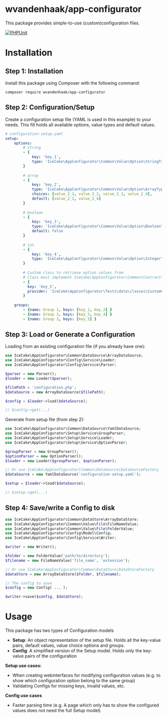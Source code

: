 wvandenhaak/app-configurator
============================

This package provides simple-to-use (custom)configuration files.

[![PHPUnit](https://github.com/wvandenhaak/app-configurator/workflows/PHPUnit/badge.svg)](https://github.com/wvandenhaak/app-configurator/actions)

Installation
============

## Step 1: Installation
Install this package using Composer with the following command:

```
composer require wvandenhaak/app-configurator
```

## Step 2: Configuration/Setup
Create a configuration setup file (YAML is used in this example) to your needs. 
This fill holds all available options, value types and default values.

```yaml
# configuration-setup.yaml
setup:
    options: 
        # string
        - {
            key: 'key_1',
            type: 'IceCake\AppConfigurator\Common\Value\Option\StringType',
        }
    
        # array
        - {
            key: 'key_2',
            type: 'IceCake\AppConfigurator\Common\Value\Option\ArrayType',
            choices: [value_2_1, value_2_2, value_2_3, value_2_4],
            default: [value_2_2, value_2_4]
        }
    
        # boolean
        - {
            key: 'key_3',
            type: 'IceCake\AppConfigurator\Common\Value\Option\BooleanType',
            default: false
        }
    
        # int
        - {
            key: 'key_4',
            type: 'IceCake\AppConfigurator\Common\Value\Option\IntegerType',
        }
    
        # Custom class to retrieve option values from.
        # Class must implement IceCake\AppConfigurator\Common\Contract\OptionProviderInterface 
        - {
          key: 'key_5',
          provider: 'IceCake\AppConfigurator\Tests\data\classes\CustomOptionProvider'
        }
    
    groups:
        - {name: Group 1, keys: [key_1, key_2] }
        - {name: Group 2, keys: [key_3, key_4] }
        - {name: Group 3, keys: [key_5] }
```

## Step 3: Load or Generate a Configuration
Loading from an existing configuration file (if you already have one):
```php
use IceCake\AppConfigurator\Common\DataSource\ArrayDataSource;
use IceCake\AppConfigurator\Config\Service\Loader;
use IceCake\AppConfigurator\Config\Service\Parser;

$parser = new Parser();
$loader = new Loader($parser);

$filePath = 'configuration.php';
$dataSource = new ArrayDataSource($filePath);

$config = $loader->load($dataSource);

// $config->get(...)
```

Generate from setup file (from step 2):
```php
use IceCake\AppConfigurator\Common\DataSource\YamlDataSource;
use IceCake\AppConfigurator\Setup\Service\GroupParser;
use IceCake\AppConfigurator\Setup\Service\Loader;
use IceCake\AppConfigurator\Setup\Service\OptionParser;

$groupParser = new GroupParser();
$optionParser = new OptionParser();
$loader = new Loader($groupParser, $optionParser);

// Or use IceCake\AppConfigurator\Common\DataSource\DataSourceFactory
$dataSource = new YamlDataSource('configuration-setup.yaml');

$setup = $loader->load($dataSource);

// $setup->get(...)
```

## Step 4: Save/write a Config to disk
```php
use IceCake\AppConfigurator\Common\DataStore\ArrayDataStore;
use IceCake\AppConfigurator\Common\Value\File\FileNameValue;
use IceCake\AppConfigurator\Common\Value\File\FolderValue;
use IceCake\AppConfigurator\Config\Model\Config;
use IceCake\AppConfigurator\Config\Service\Writer;

$writer = new Writer();

$folder = new FolderValue('path/to/directory');
$filename = new FileNameValue('file_name', 'extension');

// Or use IceCake\AppConfigurator\Common\DataStore\DataStoreFactory
$dataStore = new ArrayDataStore($folder, $filename);

// The config to save
$config = new Config( ... ); 

$writer->save($config, $dataStore);
```

Usage
=====
This package has two types of Configuration models
- **Setup**: An object representation of the setup file. Holds all the key-value pairs, default values, value choice options and groups.
- **Config**: A simplified version of the Setup model. Holds only the key-value pairs of the configuration

**Setup use cases:**
- When creating webinterfaces for modifying configuration values (e.g. to show which configuration option belong to the same group)
- Validating Configs for missing keys, invalid values, etc.

**Config use cases**
- Faster parsing time (e.g. A page which only has to show the configured values does not need the full Setup model)